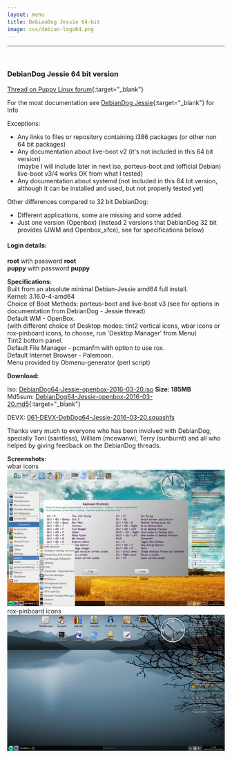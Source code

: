 ```yaml
---
layout: menu
title: DebianDog Jessie 64-bit
image: css/debian-logo64.png
---
```


---
<br>

### DebianDog Jessie 64 bit version


[Thread on Puppy Linux forum](http://murga-linux.com/puppy/viewtopic.php?t=101931){:target="_blank"}

For the most documentation see [DebianDog Jessie](zz01debiandogjessie.html){:target="_blank"} for Info

Exceptions:    
- Any links to files or repository containing i386 packages (or other non 64 bit packages)    
- Any documentation about live-boot v2 (it's not included in this 64 bit version)    
(maybe I will include later in next iso, porteus-boot and (official Debian) live-boot v3/4 works OK from what I tested)    
- Any documentation about systemd (not included in this 64 bit version, although it can be installed and used, but not properly tested yet)

Other differences compared to 32 bit DebianDog:    
- Different applications, some are missing and some added.    
- Just one version (Openbox) (instead 2 versions that DebianDog 32 bit provides (JWM and Openbox_xfce), see for specifications below)    

#### Login details:
**root** with password **root**    
**puppy** with password **puppy**

**Specifications:**    
Built from an absolute minimal Debian-Jessie amd64 full install.    
Kernel: 3.16.0-4-amd64    
Choice of Boot Methods: porteus-boot and live-boot v3 (see for options in documentation from DebianDog - Jessie thread)    
Default WM - OpenBox.    
(with different choice of Desktop modes: tint2 vertical icons, wbar icons or rox-pinboard icons, to choose, run 'Desktop Manager' from Menu)    
Tint2 bottom panel.       
Default File Manager - pcmanfm with option to use rox.    
Default Internet Browser - Palemoon.    
Menu provided by Obmenu-generator (perl script)     

**Download:**

Iso: [DebianDog64-Jessie-openbox-2016-03-20.iso](https://dl.dropboxusercontent.com/s/b5xsetcp0jmc2ic/DebianDog64-Jessie-openbox-2016-03-20.iso?dl=1) **Size: 185MB**          
Md5sum: [DebianDog64-Jessie-openbox-2016-03-20.md5](https://dl.dropboxusercontent.com/s/a9irrcid7kopeza/DebianDog64-Jessie-openbox-2016-03-20.md5?dl=1){:target="_blank"}          

DEVX: [061-DEVX-DebDog64-Jessie-2016-03-20.squashfs](https://dl.dropboxusercontent.com/s/ljoqavqpqhad9tl/061-DEVX-DebDog64-Jessie-2016-03-20.squashfs?dl=1)       

Thanks very much to everyone who has been involved with DebianDog, specially Toni (saintless), William (mcewanw), Terry (sunburnt) and all who helped by giving feedback on the DebianDog threads.


**Screenshots:**    
wbar icons
![wbar icons](images/Debdog64-wbar-icons.jpg)    
rox-pinboard icons   
![rox-pinboard icons](images/Debdog64-rox-pinboard.png)    

